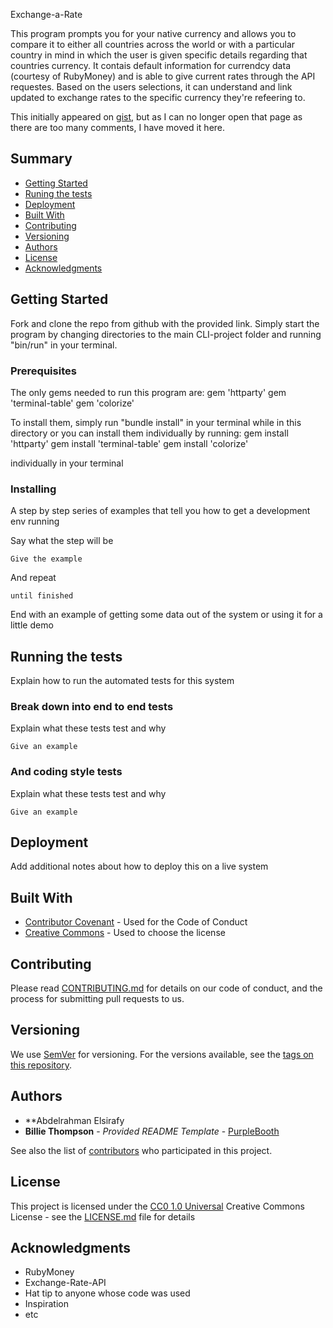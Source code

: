 Exchange-a-Rate

This program prompts you for your native currency and allows you to compare it to either all countries across the world or with a particular country in mind in which the user is given specific details regarding that countries currency. It contais default information for currendcy data (courtesy of RubyMoney) and is able to give current rates through the API requestes. Based on the users selections, it can understand and link updated to exchange rates to the specific currency they're refeering to.

This initially appeared on
[gist](https://gist.github.com/PurpleBooth/109311bb0361f32d87a2), but as
I can no longer open that page as there are too many comments, I have
moved it here.

## Summary

  - [Getting Started](#getting-started)
  - [Runing the tests](#running-the-tests)
  - [Deployment](#deployment)
  - [Built With](#built-with)
  - [Contributing](#contributing)
  - [Versioning](#versioning)
  - [Authors](#authors)
  - [License](#license)
  - [Acknowledgments](#acknowledgments)

## Getting Started

Fork and clone the repo from github with the provided link. Simply start the program by changing directories to the main CLI-project folder and running "bin/run" in your terminal.

### Prerequisites

The only gems needed to run this program are:
gem 'httparty'
gem 'terminal-table'
gem 'colorize'

To install them, simply run "bundle install" in your terminal while in this directory or you can install them individually by running:
gem install 'httparty'
gem install 'terminal-table'
gem install 'colorize'

individually in your terminal

### Installing

A step by step series of examples that tell you how to get a development
env running

Say what the step will be

    Give the example

And repeat

    until finished

End with an example of getting some data out of the system or using it
for a little demo

## Running the tests

Explain how to run the automated tests for this system

### Break down into end to end tests

Explain what these tests test and why

    Give an example

### And coding style tests

Explain what these tests test and why

    Give an example

## Deployment

Add additional notes about how to deploy this on a live system

## Built With

  - [Contributor Covenant](https://www.contributor-covenant.org/) - Used
    for the Code of Conduct
  - [Creative Commons](https://creativecommons.org/) - Used to choose
    the license

## Contributing

Please read [CONTRIBUTING.md](CONTRIBUTING.md) for details on our code
of conduct, and the process for submitting pull requests to us.

## Versioning

We use [SemVer](http://semver.org/) for versioning. For the versions
available, see the [tags on this
repository](https://github.com/PurpleBooth/a-good-readme-template/tags).

## Authors
  - **Abdelrahman Elsirafy
  - **Billie Thompson** - *Provided README Template* -
    [PurpleBooth](https://github.com/PurpleBooth)

See also the list of
[contributors](https://github.com/PurpleBooth/a-good-readme-template/contributors)
who participated in this project.

## License

This project is licensed under the [CC0 1.0 Universal](LICENSE.md)
Creative Commons License - see the [LICENSE.md](LICENSE.md) file for
details

## Acknowledgments
- RubyMoney
 - Exchange-Rate-API
  - Hat tip to anyone whose code was used
  - Inspiration
  - etc

